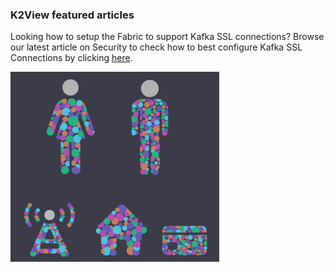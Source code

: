 ### K2View featured articles

Looking how to setup the Fabric to support Kafka SSL connections? Browse our latest article on Security to check how to best configure Kafka SSL Connections by clicking [here](https://github.com/k2view-academy/K2View-Academy/blob/Academy_6.4/articles/99_fabric_infras/devops/06_fabric_kafkaSSL_support.md).



![image](images/product_update_20210131_2.PNG)